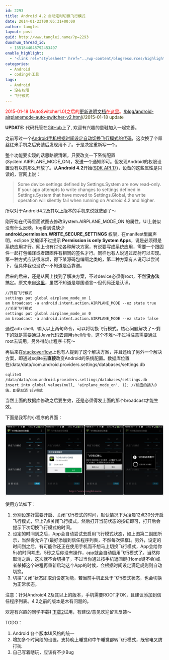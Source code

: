 ```yaml
---
id: 2293
title: Android 4.2 自动定时切换飞行模式
date: 2014-01-23T00:05:31+00:00
author: tanglei
layout: post
guid: http://www.tanglei.name/?p=2293
duoshuo_thread_id:
  - 1351844048792453497
enable_highlight:
  - '<link rel="stylesheet" href="../wp-content/blogresources/highlightconfig/highlight.default.min.css"><script src="../wp-content/blogresources/highlightconfig/jquery-2.1.4.min.js"></script><script src="../wp-content/blogresources/highlightconfig/enable_highlight.js"></script>'
categories:
  - Android
  - coding小工具
tags:
  - Android
  - 没有权限
  - 飞行模式
---
```

<span style="color: #ff0000;">2015-01-18 (AutoSwitcher1.0)之后的<a href="/blog/android-airplanemode-auto-switcher-v2.html">更新说明文档<span style="color: #ff0000;">在这里</span></a>。<a href="/blog/android-airplanemode-auto-switcher-v2.html"><span style="color: #000000;">/blog/android-airplanemode-auto-switcher-v2.html</span></a><span style="color: #333300;">//2015-01-18 update</span></span>

**UPDATE:** 代码托管在[GitHub](https://github.com/tl3shi/AirPlanModeSwitcher)上了, 欢迎有兴趣的童鞋加入一起完善。
  
之前写过一个[Android手机根据时间设定自动切换飞行模式的代码](/blog/android-switch-airplanemode-3.html)，这次换了个屌丝红米手机之后安装后发现用不了。于是决定重新写一个。

整个功能要实现的话思路很清晰，只要改变一下系统配置(System.AIRPLANE\_MODE\_ON)，发送一个通知即可。但发现Android的权限设置没有以前那么开放了。从**Android 4.2**开始([SDK API 17](http://developer.android.com/about/versions/android-4.2.html))，设备的这些属性是只读的，官网上说：

> Some device settings defined by Settings.System are now read-only. If your app attempts to write changes to settings defined in Settings.System that have moved to Settings.Global, the write operation will silently fail when running on Android 4.2 and higher.

所以对于Android4.2及其以上版本的手机来说就悲剧了～

刚开始在代码里面试图去修改System.AIRPLANE\_MODE\_ON 的属性，UI上貌似没有什么反映，log看到说缺少**android.permission.WRITE\_SECURE\_SETTINGS** 权限，在manifest里面声明，eclipse 又编译不过提示 **Permission is only System Apps**，说是必须得是系统应用才行。网上也有讨论各种解决方案，有说要写成系统应用，需要一个跟固件一起打包编译或者跟固件有相同的签名才行。同样也有人说通过反射可以实现。第一种方式应该很麻烦，得下某源码包编啊之类的，第二种方案有人说可以尝试下，但具体我也没试～不知道是否靠谱。

后来的后来，还是从网上找到了解决方案，不过device必须得root，不然**没办法**搞定。原文来自<a href="http://zipta.ru/2012/11/borba-s-android-4-2/" target="_blank">这里</a>，虽然不知道是哪国语言～但代码还是认识。

```
//开启飞行模式
settings put global airplane_mode_on 1
am broadcast -a android.intent.action.AIRPLANE_MODE --ez state true
//关闭飞行模式
settings put global airplane_mode_on 0
am broadcast -a android.intent.action.AIRPLANE_MODE --ez state false
```

通过adb shell，输入以上两句命令，可以将切换飞行模式。核心问题解决了～剩下的就是需要通过Java代码去调用shell命令，这个不难～不过得注意需要通过root去调用，另外得防止程序卡死～

再后来在<a href="http://stackoverflow.com/questions/15861046/how-to-toggle-airplane-mode-on-android-4-2-using-root" target="_blank">stackoverflow</a>上也有人提到了这个解决方案，并且还给了另外一个解决方案，即通过sqlite去**直接**改变Android的系统配置。数据库位置在/data/data/com.android.providers.settings/databases/settings.db

```
sqlite3 /data/data/com.android.providers.settings/databases/settings.db
insert into global values(null, 'airplane_mode_on', 1); //相应的插入0值，即是取消飞行模式
```

当然上面的数据库修改之后要生效，还是必须得发上面的那个broadcast才能生效。

下面是我写的小程序的界面：

[<img class="size-large wp-image-2294" title="Android 自动定时切换飞行模式-android-airplanemode-auto-switcher" src="/wp-content/uploads/2014/01/android-airplanemode-auto-switcher.png" alt="android自动切换飞行模式"  />](/wp-content/uploads/2014/01/android-airplanemode-auto-switcher.png)

使用方法如下：

  1. 分别设定好需要开启、关闭飞行模式的时间，默认情况下为凌晨12点30分开启飞行模式，早上7点关闭飞行模式。然后打开当前状态的按钮即可，打开后会提示下次切换飞行模式的时间。
  2. 设定的时间到之后，App会自动尝试去启用飞行模式状态，如上图第二副图所示，当然得允许了(最好添加到信任程序列表，不然每次弹框)。另外，设定的时间到之后，有可能你还正在使用手机而不想马上切换飞行模式，App会给你5s的时间考虑，5秒之后你没有操作，app就会自动启用飞行模式了。当然你取消之后，这次就不会切换了，不过当你通过按手机返回键(Home键不会)或者杀掉这个进程再重新启动这个App的时候，会根据时间设定满足规则则自动切换。
  3. 切换&#8221;关闭&#8221;状态即取消设定功能，若当前手机正处于飞行模式状态，也会切换为正常状态。

注意：针对Android4.2及其以上的版本，手机需要ROOT才OK，且建议添加到信任程序列表。4.2之前的版本是木有问题的。

欢迎有兴趣的同学<del datetime="2014-01-27T08:22:26+00:00">下载1</del> [下载2](/wp-content/uploads/2014/01/airplanemode_auto_switcher.apk_v0.2.zip)试用，有建议/意见欢迎留言反馈～

TODO：

  1. Android 各个版本UI风格的统一
  2. 增加多个时间段的设置，支持晚上睡觉和中午睡觉都转飞行模式，既省电又防打扰
  3. 自己写着瞎玩，应该有不少Bug
